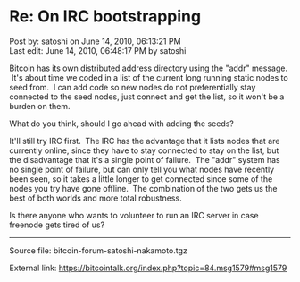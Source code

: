 # Re: On IRC bootstrapping

Post by: satoshi on June 14, 2010, 06:13:21 PM<br>
Last edit: June 14, 2010, 06:48:17 PM by satoshi

Bitcoin has its own distributed address directory using the "addr" message. &nbsp;It's about time we coded in a list of the current long running static nodes to seed from. &nbsp;I can add code so new nodes do not preferentially stay connected to the seed nodes, just connect and get the list, so it won't be a burden on them.

What do you think, should I go ahead with adding the seeds?

It'll still try IRC first. &nbsp;The IRC has the advantage that it lists nodes that are currently online, since they have to stay connected to stay on the list, but the disadvantage that it's a single point of failure. &nbsp;The "addr" system has no single point of failure, but can only tell you what nodes have recently been seen, so it takes a little longer to get connected since some of the nodes you try have gone offline. &nbsp;The combination of the two gets us the best of both worlds and more total robustness.

Is there anyone who wants to volunteer to run an IRC server in case freenode gets tired of us?

---

Source file: bitcoin-forum-satoshi-nakamoto.tgz

External link: https://bitcointalk.org/index.php?topic=84.msg1579#msg1579
